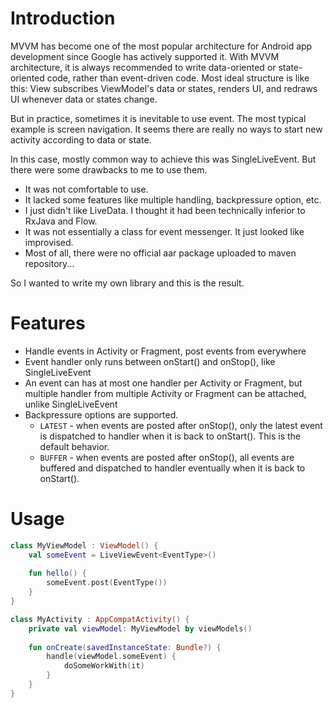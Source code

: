# Introduction

MVVM has become one of the most popular architecture for Android app development since Google has actively supported it. With MVVM architecture, it is always recommended to write data-oriented or state-oriented code, rather than event-driven code. Most ideal structure is like this: View subscribes ViewModel's data or states, renders UI, and redraws UI whenever data or states change.

But in practice, sometimes it is inevitable to use event. The most typical example is screen navigation. It seems there are really no ways to start new activity according to data or state.

In this case, mostly common way to achieve this was SingleLiveEvent. But there were some drawbacks to me to use them.

* It was not comfortable to use.
* It lacked some features like multiple handling, backpressure option, etc.
* I just didn't like LiveData. I thought it had been technically inferior to RxJava and Flow.
* It was not essentially a class for event messenger. It just looked like improvised.
* Most of all, there were no official aar package uploaded to maven repository...

So I wanted to write my own library and this is the result.

# Features

* Handle events in Activity or Fragment, post events from everywhere
* Event handler only runs between onStart() and onStop(), like SingleLiveEvent
* An event can has at most one handler per Activity or Fragment, but multiple handler from multiple Activity or Fragment can be attached, unlike SingleLiveEvent
* Backpressure options are supported.
  * `LATEST` - when events are posted after onStop(), only the latest event is dispatched to handler when it is back to onStart(). This is the default behavior.
  * `BUFFER` - when events are posted after onStop(), all events are buffered and dispatched to handler eventually when it is back to onStart().

# Usage

```kotlin
class MyViewModel : ViewModel() {
    val someEvent = LiveViewEvent<EventType>()
    
    fun hello() {
        someEvent.post(EventType())
    }
}

class MyActivity : AppCompatActivity() {
    private val viewModel: MyViewModel by viewModels()
    
    fun onCreate(savedInstanceState: Bundle?) {
        handle(viewModel.someEvent) {
            doSomeWorkWith(it)
        }
    }
}
```
